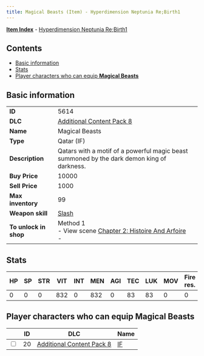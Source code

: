 ```yaml
---
title: Magical Beasts (Item) - Hyperdimension Neptunia Re;Birth1
---
```


[**Item Index**](/neptunia/rb1/item/index.html) - [Hyperdimension Neptunia Re;Birth1](/neptunia/rb1)

## Contents

- [Basic information](#basic-information)
- [Stats](#stats)
- [Player characters who can equip **Magical Beasts**](#player-characters-who-can-equip-magical-beasts)
## Basic information

|   |   |
| -- | -- |
| **ID** | 5614 |
| **DLC** | [Additional Content Pack 8](/neptunia/rb1/dlc/17-pack8.html) |
| **Name** | Magical Beasts |
| **Type** | Qatar (IF) |
| **Description** | Qatars with a motif of a powerful magic beast summoned by the dark demon king of darkness. |
| **Buy Price** | 10000 |
| **Sell Price** | 1000 |
| **Max inventory** | 99 |
| **Weapon skill** | [Slash](/neptunia/rb1/skill/17-3202-slash.html) |
| **To unlock in shop** | Method 1<br />- View scene [Chapter 2: Histoire And Arfoire](/neptunia/rb1/scene/1-201-chapter-2-histoire-and-arfoire.html)<br />-  |


## Stats

| HP | SP | STR | VIT | INT | MEN | AGI | TEC | LUK | MOV | Fire res. | Ice res. | Wind res. | Lightning res. |
| -- | -- | --- | --- | --- | --- | --- | --- | --- | --- | --------- | -------- | --------- | -------------- |
| 0 | 0 | 0 | 832 | 0 | 832 | 0 | 83 | 83 | 0 | 0 | 0 | 0 | 0 |


## Player characters who can equip **Magical Beasts**

|    | ID | DLC | Name |
| -- | -- | --- | ---- |
| <input type="checkbox" id="rb1-player-17-20" class="trackbox" /> | 20 | [Additional Content Pack 8](/neptunia/rb1/dlc/17-pack8.html) | [IF](/neptunia/rb1/player/17-20-if.html) |
